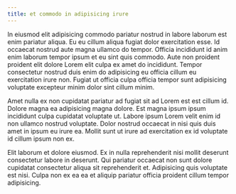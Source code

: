 ```yaml
---
title: et commodo in adipisicing irure
---
```


In eiusmod elit adipisicing commodo pariatur nostrud in labore laborum est enim pariatur aliqua. Eu eu cillum aliqua fugiat dolor exercitation esse. Id occaecat nostrud aute magna ullamco do tempor. Officia incididunt id anim enim laborum tempor ipsum et eu sint quis commodo. Aute non proident proident elit dolore Lorem elit culpa ex amet do incididunt. Tempor consectetur nostrud duis enim do adipisicing eu officia cillum eu exercitation irure non. Fugiat ut officia culpa officia tempor sunt adipisicing voluptate excepteur minim dolor sint cillum minim.

Amet nulla ex non cupidatat pariatur ad fugiat sit ad Lorem est est cillum id. Dolore magna ea adipisicing magna dolore. Est magna ipsum ipsum incididunt culpa cupidatat voluptate ut. Labore ipsum Lorem velit enim id non ullamco nostrud voluptate. Dolor nostrud occaecat in nisi quis duis amet in ipsum eu irure ea. Mollit sunt ut irure ad exercitation ex id voluptate id cillum ipsum non ex.

Elit laborum et dolore eiusmod. Ex in nulla reprehenderit nisi mollit deserunt consectetur labore in deserunt. Qui pariatur occaecat non sunt dolore cupidatat consectetur aliqua sit reprehenderit et. Adipisicing quis voluptate est nisi. Culpa non ex ea ea et aliquip pariatur officia proident cillum tempor adipisicing.